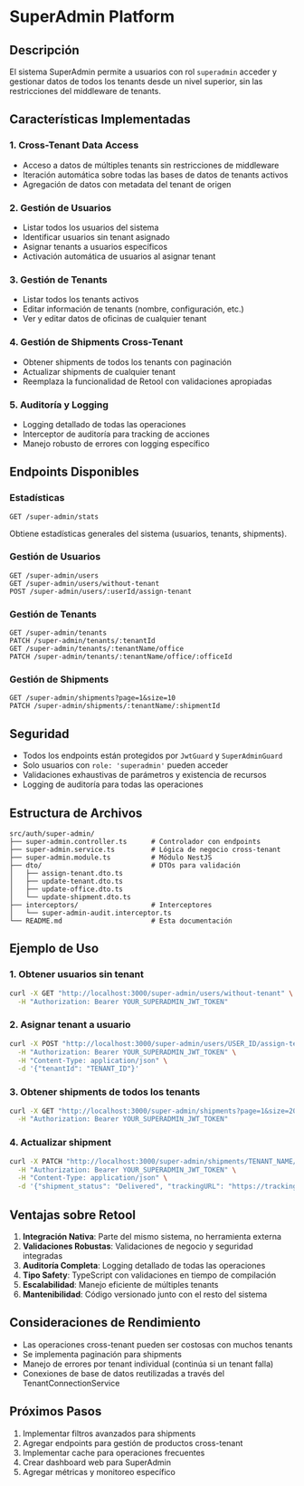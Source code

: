 # SuperAdmin Platform

## Descripción

El sistema SuperAdmin permite a usuarios con rol `superadmin` acceder y gestionar datos de todos los tenants desde un nivel superior, sin las restricciones del middleware de tenants.

## Características Implementadas

### 1. **Cross-Tenant Data Access**
- Acceso a datos de múltiples tenants sin restricciones de middleware
- Iteración automática sobre todas las bases de datos de tenants activos
- Agregación de datos con metadata del tenant de origen

### 2. **Gestión de Usuarios**
- Listar todos los usuarios del sistema
- Identificar usuarios sin tenant asignado
- Asignar tenants a usuarios específicos
- Activación automática de usuarios al asignar tenant

### 3. **Gestión de Tenants**
- Listar todos los tenants activos
- Editar información de tenants (nombre, configuración, etc.)
- Ver y editar datos de oficinas de cualquier tenant

### 4. **Gestión de Shipments Cross-Tenant**
- Obtener shipments de todos los tenants con paginación
- Actualizar shipments de cualquier tenant
- Reemplaza la funcionalidad de Retool con validaciones apropiadas

### 5. **Auditoría y Logging**
- Logging detallado de todas las operaciones
- Interceptor de auditoría para tracking de acciones
- Manejo robusto de errores con logging específico

## Endpoints Disponibles

### Estadísticas
```
GET /super-admin/stats
```
Obtiene estadísticas generales del sistema (usuarios, tenants, shipments).

### Gestión de Usuarios
```
GET /super-admin/users
GET /super-admin/users/without-tenant
POST /super-admin/users/:userId/assign-tenant
```

### Gestión de Tenants
```
GET /super-admin/tenants
PATCH /super-admin/tenants/:tenantId
GET /super-admin/tenants/:tenantName/office
PATCH /super-admin/tenants/:tenantName/office/:officeId
```

### Gestión de Shipments
```
GET /super-admin/shipments?page=1&size=10
PATCH /super-admin/shipments/:tenantName/:shipmentId
```

## Seguridad

- Todos los endpoints están protegidos por `JwtGuard` y `SuperAdminGuard`
- Solo usuarios con `role: 'superadmin'` pueden acceder
- Validaciones exhaustivas de parámetros y existencia de recursos
- Logging de auditoría para todas las operaciones

## Estructura de Archivos

```
src/auth/super-admin/
├── super-admin.controller.ts      # Controlador con endpoints
├── super-admin.service.ts         # Lógica de negocio cross-tenant
├── super-admin.module.ts          # Módulo NestJS
├── dto/                           # DTOs para validación
│   ├── assign-tenant.dto.ts
│   ├── update-tenant.dto.ts
│   ├── update-office.dto.ts
│   └── update-shipment.dto.ts
├── interceptors/                  # Interceptores
│   └── super-admin-audit.interceptor.ts
└── README.md                      # Esta documentación
```

## Ejemplo de Uso

### 1. Obtener usuarios sin tenant
```bash
curl -X GET "http://localhost:3000/super-admin/users/without-tenant" \
  -H "Authorization: Bearer YOUR_SUPERADMIN_JWT_TOKEN"
```

### 2. Asignar tenant a usuario
```bash
curl -X POST "http://localhost:3000/super-admin/users/USER_ID/assign-tenant" \
  -H "Authorization: Bearer YOUR_SUPERADMIN_JWT_TOKEN" \
  -H "Content-Type: application/json" \
  -d '{"tenantId": "TENANT_ID"}'
```

### 3. Obtener shipments de todos los tenants
```bash
curl -X GET "http://localhost:3000/super-admin/shipments?page=1&size=20" \
  -H "Authorization: Bearer YOUR_SUPERADMIN_JWT_TOKEN"
```

### 4. Actualizar shipment
```bash
curl -X PATCH "http://localhost:3000/super-admin/shipments/TENANT_NAME/SHIPMENT_ID" \
  -H "Authorization: Bearer YOUR_SUPERADMIN_JWT_TOKEN" \
  -H "Content-Type: application/json" \
  -d '{"shipment_status": "Delivered", "trackingURL": "https://tracking.example.com/123"}'
```

## Ventajas sobre Retool

1. **Integración Nativa**: Parte del mismo sistema, no herramienta externa
2. **Validaciones Robustas**: Validaciones de negocio y seguridad integradas
3. **Auditoría Completa**: Logging detallado de todas las operaciones
4. **Tipo Safety**: TypeScript con validaciones en tiempo de compilación
5. **Escalabilidad**: Manejo eficiente de múltiples tenants
6. **Mantenibilidad**: Código versionado junto con el resto del sistema

## Consideraciones de Rendimiento

- Las operaciones cross-tenant pueden ser costosas con muchos tenants
- Se implementa paginación para shipments
- Manejo de errores por tenant individual (continúa si un tenant falla)
- Conexiones de base de datos reutilizadas a través del TenantConnectionService

## Próximos Pasos

1. Implementar filtros avanzados para shipments
2. Agregar endpoints para gestión de productos cross-tenant
3. Implementar cache para operaciones frecuentes
4. Crear dashboard web para SuperAdmin
5. Agregar métricas y monitoreo específico

